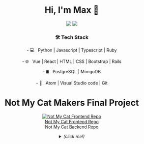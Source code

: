 <div align='center'>
<h1 align='center'>
  Hi, I'm Max 👋 
</h1>

<p  align='center'>
  <a href="https://www.linkedin.com/in/maxstrivens/"> <img src="https://img.shields.io/badge/linkedin-%230077B5.svg?&style=for-the-badge&logo=linkedin&logoColor=white" ></a>
  <a href="https://github.com/mstrivens/CV"> <img src="https://img.shields.io/badge/GitHub-100000?style=for-the-badge&logo=github&logoColor=white" ></a>
 </p>
  
<h3 align='center'>🛠 Tech Stack</h3>
<p  align='center'>
- 💻 &nbsp; Python | Javascript | Typescript | Ruby 
</p> 
<p  align='center'>
- 🌐 &nbsp; Vue | React | HTML | CSS | Bootstrap | Rails
</p>
<p  align='center'>
- 🛢 &nbsp; PostgreSQL | MongoDB
</p>
<p  align='center'>
- 🔧 &nbsp; Atom | Visual Studio code | Git
</p> 
</div>     

<H1 align='center'>Not My Cat Makers Final Project</H1>
<p align='center'>
<a href="https://github.com/mstrivens/not_my_cat_frontend" target="_blank"><img src="https://user-images.githubusercontent.com/74908625/119391971-fd0d8400-bcc6-11eb-961a-b5b0f7d3c9ed.gif" 
alt="Not My Cat Frontend Repo"/></br>Not My Cat Frontend Repo</a>
<a href="https://github.com/mstrivens/not_my_cat_backend"></br>Not My Cat Backend Repo</a>
</p>
</p>


  <details>
    <summary align='center'>
    <i>(click me!)</i>
    </summary>
    
<div align="left">

<h3 align='center'>A Snapshot</h3>

<p  align='center'>
🔭 I’m currently working on a continuation of learning after completing the Makers 12 week 'Become a software developer' bootcamp, learning how to Test Drive software development through a OOD and OOP approach. I'm working on furthering my skills whilst proactively job hunting
</p>

<p  align='center'>
🌱 I’m currently learning how to better test drive software development, using Ruby and Javascript.
</p>

<p  align='center'>
👯 I’m looking to collaborate on professional development and workplace opportunities. 
</p>

<p  align='center'>
🤔 I’m looking for help with introductions to prospective employers, I want to find a company that wants to hire a driven and ambitious junior developer.
</p>

<p  align='center'>
💬 Ask me about how much I want to succeed.
</p>

<p  align='center'>
📫 How to reach me: click the email link or follow the linkedin profile
</p>

<p  align='center'>
😄 Pronouns: He/Him
</p>

<p  align='center'>
⚡ Fun fact: I meditate to help me stay focussed and energized on projects (I once went 10 days without saying a word on one particular meditation course 😮)
</p>

<p align='center'>
  <a href="#"><img src="https://github-readme-stats.vercel.app/api?username=mstrivens&show_icons=true&count_private=true&theme=dark" width="350"></a>
</p>

<p align='center'>
  <a href="#"><img src="https://github-readme-stats.vercel.app/api/top-langs/?username=mstrivens&layout=compact&theme=vue&card_width=300&hide_title=true" width="350"></a>
</p>
  
</div>
